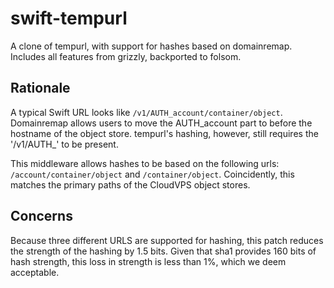 swift-tempurl
=============

A clone of tempurl, with support for hashes based on domainremap. Includes all features from grizzly, backported to folsom.

Rationale
---

A typical Swift URL looks like `/v1/AUTH_account/container/object`. Domainremap allows users to move 
the AUTH_account part to before the hostname of the object store. tempurl's hashing, however, still 
requires the '/v1/AUTH_' to be present.

This middleware allows hashes to be based on the following urls: `/account/container/object` and `/container/object`. Coincidently, this matches the primary paths of the CloudVPS object stores.

Concerns
---
Because three different URLS are supported for hashing, this patch reduces the strength of the hashing by 1.5 bits. Given that sha1 provides 160 bits of hash strength, this loss in strength is less than 1%, which we deem acceptable.

